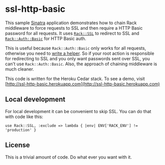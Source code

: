 # ssl-http-basic

This sample [Sinatra](http://www.sinatrarb.com/) application demonstrates how to chain Rack middleware to force requests to SSL and then require a HTTP Basic password for all requests. It uses [`Rack::SSL`](https://github.com/josh/rack-ssl) to redirect to SSL and [`Rack::Auth::Basic`](http://rack.rubyforge.org/doc/Rack/Auth/Basic.html) for HTTP Basic auth.

This is useful because `Rack::Auth::Basic` only works for all requests, otherwise you need to [write a helper](http://www.sinatrarb.com/faq.html#auth). So if your root action is responsible for redirecting to SSL and you only want passwords sent over SSL, you can't use `Rack::Auth::Basic`. Also, the approach of chaining middleware is much cleaner.

This code is written for the Heroku Cedar stack. To see a demo, visit [http://ssl-http-basic.herokuapp.com](http://ssl-http-basic.herokuapp.com)

## Local development

For local development it can be convenient to skip SSL. You can do that with code like this:

    use Rack::SSL, :exclude => lambda { |env| ENV['RACK_ENV'] != 'production' }

## License

This is a trivial amount of code. Do what ever you want with it.
